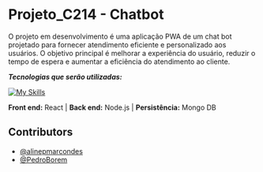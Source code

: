 
# Projeto_C214 - Chatbot

O projeto em desenvolvimento é uma aplicação PWA de um chat bot projetado para fornecer atendimento eficiente e personalizado aos usuários.
O objetivo principal é melhorar a experiência do usuário, reduzir o tempo de espera e aumentar a eficiência do atendimento ao cliente.

***Tecnologias que serão utilizadas:***

[![My Skills](https://skillicons.dev/icons?i=react,nodejs,mongodb)](https://skillicons.dev)

**Front end:**  React   |   **Back end:** Node.js   |   **Persistência:** Mongo DB


## Contributors

- [@alinepmarcondes](https://github.com/alinepmarcondes)
- [@PedroBorem](https://github.com/PedroBorem)

